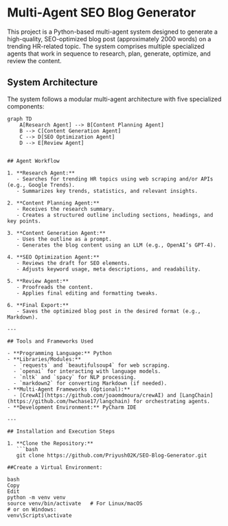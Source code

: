 # Multi-Agent SEO Blog Generator
This project is a Python-based multi-agent system designed to generate a high-quality, SEO-optimized blog post (approximately 2000 words) on a trending HR-related topic. The system comprises multiple specialized agents that work in sequence to research, plan, generate, optimize, and review the content.

## System Architecture

The system follows a modular multi-agent architecture with five specialized components:

```mermaid
graph TD
    A[Research Agent] --> B[Content Planning Agent]
    B --> C[Content Generation Agent]
    C --> D[SEO Optimization Agent]
    D --> E[Review Agent]


## Agent Workflow

1. **Research Agent:**
   - Searches for trending HR topics using web scraping and/or APIs (e.g., Google Trends).
   - Summarizes key trends, statistics, and relevant insights.

2. **Content Planning Agent:**
   - Receives the research summary.
   - Creates a structured outline including sections, headings, and key points.

3. **Content Generation Agent:**
   - Uses the outline as a prompt.
   - Generates the blog content using an LLM (e.g., OpenAI’s GPT-4).

4. **SEO Optimization Agent:**
   - Reviews the draft for SEO elements.
   - Adjusts keyword usage, meta descriptions, and readability.

5. **Review Agent:**
   - Proofreads the content.
   - Applies final editing and formatting tweaks.

6. **Final Export:**
   - Saves the optimized blog post in the desired format (e.g., Markdown).

---

## Tools and Frameworks Used

- **Programming Language:** Python
- **Libraries/Modules:**
  - `requests` and `beautifulsoup4` for web scraping.
  - `openai` for interacting with language models.
  - `nltk` and `spacy` for NLP processing.
  - `markdown2` for converting Markdown (if needed).
- **Multi-Agent Frameworks (Optional):**
  - [CrewAI](https://github.com/joaomdmoura/crewAI) and [LangChain](https://github.com/hwchase17/langchain) for orchestrating agents.
- **Development Environment:** PyCharm IDE

---

## Installation and Execution Steps

1. **Clone the Repository:**
   ```bash
   git clone https://github.com/Priyush02K/SEO-Blog-Generator.git

##Create a Virtual Environment:

bash
Copy
Edit
python -m venv venv
source venv/bin/activate   # For Linux/macOS
# or on Windows:
venv\Scripts\activate
